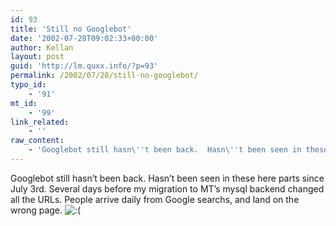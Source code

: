 ```yaml
---
id: 93
title: 'Still no Googlebot'
date: '2002-07-28T09:02:33+00:00'
author: Kellan
layout: post
guid: 'http://lm.quxx.info/?p=93'
permalink: /2002/07/28/still-no-googlebot/
typo_id:
    - '91'
mt_id:
    - '99'
link_related:
    - ''
raw_content:
    - 'Googlebot still hasn\''t been back.  Hasn\''t been seen in these here parts since July 3rd.  Several days before my migration to MT\''s mysql backend changed all the URLs.  People arrive daily from Google searchs, and land on the wrong page.   :('
---
```


Googlebot still hasn’t been back. Hasn’t been seen in these here parts since July 3rd. Several days before my migration to MT’s mysql backend changed all the URLs. People arrive daily from Google searchs, and land on the wrong page. ![:(](http://lm.local/wp-includes/images/smilies/frownie.png)